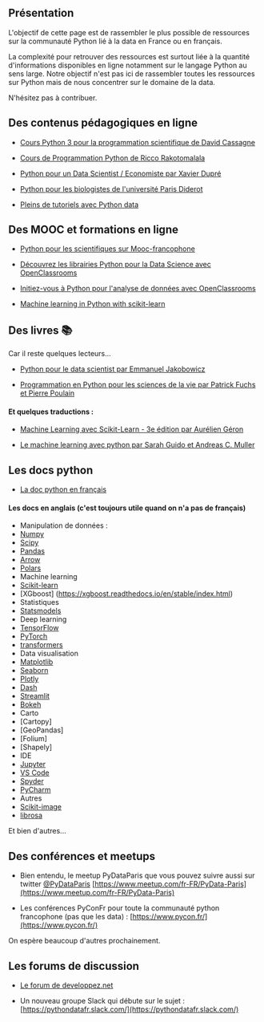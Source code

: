 ## Présentation

L'objectif de cette page est de rassembler le plus possible de ressources sur la communauté Python lié à la data en France ou en français.

La complexité pour retrouver des ressources est surtout liée à la quantité d'informations disponibles en ligne notamment sur le langage Python au sens large. Notre objectif n'est pas ici de rassembler toutes les ressources sur Python mais de nous concentrer sur le domaine de la data.

N'hésitez pas à contribuer.

## Des contenus pédagogiques en ligne

* [Cours Python 3 pour la programmation scientifique de David Cassagne](https://courspython.com/)

* [Cours de Programmation Python de Ricco Rakotomalala](https://cours-machine-learning.blogspot.com/p/python-data-science.html)

* [Python pour un Data Scientist / Economiste par Xavier Dupré](http://www.xavierdupre.fr/app/ensae_teaching_cs/helpsphinx3/td_2a.html)

* [Python pour les biologistes de l'université Paris Diderot](https://python.sdv.univ-paris-diderot.fr/)

* [Pleins de tutoriels avec Python data](http://tutoriels-data-mining.blogspot.com/search/label/Python)


## Des MOOC et formations en ligne

* [Python pour les scientifiques sur Mooc-francophone](https://mooc-francophone.com/cours/mooc-python-pour-les-scientifiques/)

* [Découvrez les librairies Python pour la Data Science avec OpenClassrooms](https://openclassrooms.com/fr/courses/4452741-decouvrez-les-librairies-python-pour-la-data-science)

* [Initiez-vous à Python pour l'analyse de données avec OpenClassrooms](https://openclassrooms.com/fr/courses/6204541-initiez-vous-a-python-pour-lanalyse-de-donnees)

* [Machine learning in Python with scikit-learn](https://www.fun-mooc.fr/en/courses/machine-learning-python-scikit-learn/)

## Des livres :books:

Car il reste quelques lecteurs...

* [Python pour le data scientist par Emmanuel Jakobowicz](https://www.dunod.com/sciences-techniques/python-pour-data-scientist-bases-du-langage-au-machine-learning-1)

* [Programmation en Python pour les sciences de la vie par Patrick Fuchs et Pierre Poulain](https://www.dunod.com/sciences-techniques/programmation-en-python-pour-sciences-vie)

#### Et quelques traductions :

* [Machine Learning avec Scikit-Learn - 3e édition par Aurélien Géron](https://www.dunod.com/sciences-techniques/machine-learning-avec-scikit-learn-mise-en-oeuvre-et-cas-concrets-1)

* [Le machine learning avec python par Sarah Guido et Andreas C. Muller](https://www.eyrolles.com/Informatique/Livre/le-machine-learning-avec-python-9782412034460/)

## Les docs python

* [La doc python en français](https://docs.python.org/fr/3/)

#### Les docs en anglais (c'est toujours utile quand on n'a pas de français)

* Manipulation de données :
 * [Numpy](https://numpy.org/)
 * [Scipy](https://www.scipy.org/)
 * [Pandas](https://pandas.pydata.org/)
 * [Arrow](https://arrow.apache.org/docs/python/index.html)
 * [Polars](https://pola.rs/)
* Machine learning
 * [Scikit-learn](https://scikit-learn.org/stable/)
 * [XGboost] (https://xgboost.readthedocs.io/en/stable/index.html)
* Statistiques
 * [Statsmodels](http://www.statsmodels.org/stable/index.html)
* Deep learning
 * [TensorFlow](https://www.tensorflow.org/)
 * [PyTorch](https://pytorch.org/)
 * [transformers](https://huggingface.co/docs/transformers/index)
* Data visualisation
 * [Matplotlib](https://matplotlib.org/)
 * [Seaborn](https://seaborn.pydata.org/)
 * [Plotly](https://plotly.com/)
 * [Dash](https://dash.plotly.com/)
 * [Streamlit](https://streamlit.io/)
 * [Bokeh](https://bokeh.org/)
* Carto
 * [Cartopy]
 * [GeoPandas]
 * [Folium]
 * [Shapely]
* IDE
 * [Jupyter](https://jupyter.org/)
 * [VS Code](https://code.visualstudio.com/)
 * [Spyder](https://www.spyder-ide.org/)
 * [PyCharm](https://www.jetbrains.com/fr-fr/pycharm/)
* Autres
 * [Scikit-image](https://scikit-image.org/)
 * [librosa](https://librosa.org/doc/latest/index.html)

Et bien d'autres...

## Des conférences et meetups

* Bien entendu, le meetup PyDataParis que vous pouvez suivre aussi sur twitter [@PyDataParis](https://twitter.com/pydataparis?lang=fr)
[https://www.meetup.com/fr-FR/PyData-Paris](https://www.meetup.com/fr-FR/PyData-Paris)

* Les conférences PyConFr pour toute la communauté python francophone (pas que les data) :
[https://www.pycon.fr/](https://www.pycon.fr/)

On espère beaucoup d'autres prochainement.

## Les forums de discussion

* [Le forum de developpez.net](https://www.developpez.net/forums/f922/autres-langages/python/calcul-scientifique/)

* Un nouveau groupe Slack qui débute sur le sujet : [https://pythondatafr.slack.com/](https://pythondatafr.slack.com/)

